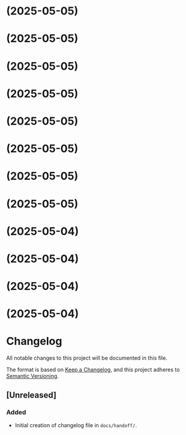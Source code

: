 #  (2025-05-05)



#  (2025-05-05)



#  (2025-05-05)



#  (2025-05-05)



#  (2025-05-05)



#  (2025-05-05)



#  (2025-05-05)



#  (2025-05-05)



#  (2025-05-04)



#  (2025-05-04)



#  (2025-05-04)



#  (2025-05-04)



# Changelog

All notable changes to this project will be documented in this file.

The format is based on [Keep a Changelog](https://keepachangelog.com/en/1.0.0/), and this project adheres to [Semantic Versioning](https://semver.org/spec/v2.0.0.html).

## [Unreleased]

### Added
- Initial creation of changelog file in `docs/handoff/`.
